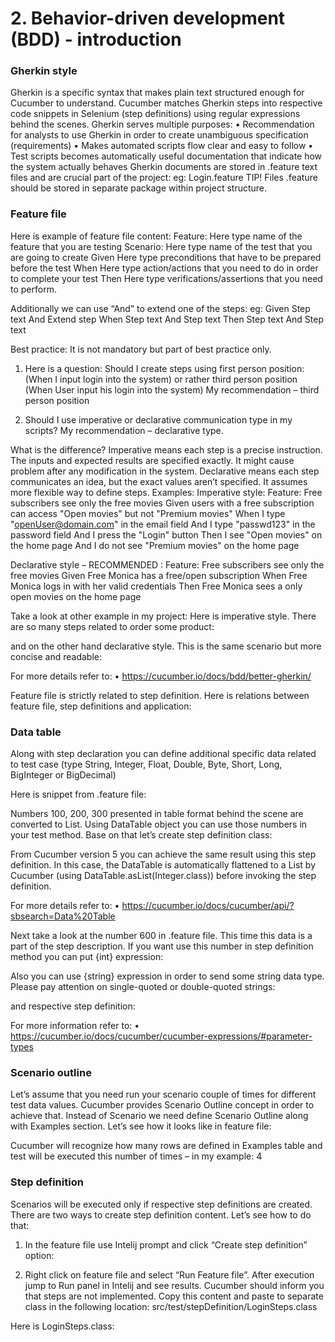 # 2. Behavior-driven development (BDD) - introduction

### Gherkin style

  Gherkin is a specific syntax that makes plain text structured enough for Cucumber to understand. Cucumber matches Gherkin steps into respective code snippets in Selenium (step definitions) using regular expressions behind the scenes.
Gherkin serves multiple purposes:
•	Recommendation for analysts to use Gherkin in order to create unambiguous specification (requirements)
•	Makes automated scripts flow clear and easy to follow
•	Test scripts becomes automatically useful documentation that indicate how the system actually behaves
Gherkin documents are stored in .feature text files and are crucial part of the project: eg:
Login.feature
TIP! 
Files .feature should be stored in separate package within project structure. 

### Feature file


Here is example of feature file content:
Feature: Here type name of the feature that you are testing
Scenario: Here type name of the test that you are going to create
Given Here type preconditions that have to be prepared before the test
When Here type action/actions that you need to do in order to complete your test
Then Here type verifications/assertions that you need to perform. 

Additionally we can use “And” to extend one of the steps:
eg:
Given Step text
And Extend step
When Step text
And Step text
Then Step text
And Step text

Best practice:
It is not mandatory but part of best practice only. 
1. Here is a question: Should I create steps using first person position: (When I input login into the system) or rather third person position (When User input his login into the system)
My recommendation – third person position

2. Should I use imperative or declarative communication type in my scripts?
My recommendation – declarative type.

What is the difference?
Imperative means each step is a precise instruction. The inputs and expected results are specified exactly. It might cause problem after any modification in the system. 
Declarative means each step communicates an idea, but the exact values aren’t specified. It assumes more flexible way to define steps. 
Examples:
Imperative style:
Feature:  Free subscribers see only the free movies 
Given users with a free subscription can access "Open movies" but not "Premium movies" 
When I type "openUser@domain.com" in the email field 
And I type "passwd123" in the password field 
And I press the "Login" button 
Then I see "Open movies" on the home page 
And I do not see "Premium movies" on the home page

Declarative style – RECOMMENDED :
Feature:  Free subscribers see only the free movies 
Given Free Monica has a free/open subscription
When Free Monica logs in with her valid credentials
Then Free Monica sees a only open movies on the home page 

Take a look at other example in my project:
Here is imperative style. There are so many steps related to order some product:


































and on the other hand declarative style. This is the same scenario but more concise and readable:

 























For more details refer to:
•	https://cucumber.io/docs/bdd/better-gherkin/


Feature file is strictly related to step definition. 
Here is relations between feature file, step definitions and application:

















### Data table

Along with step declaration you can define additional specific data related to test case (type String, Integer, Float, Double, Byte, Short, Long, BigInteger or BigDecimal)  

Here is snippet from .feature file:















Numbers 100, 200, 300 presented in table format behind the scene are converted to List<String>. 
Using DataTable object you can use those numbers in your test method. 
Base on that let’s create step definition class:











From Cucumber version 5 you can achieve the same result using this step definition. In this case, the DataTable is automatically flattened to a List<Integer> by Cucumber (using DataTable.asList(Integer.class)) before invoking the step definition. 









For more details refer to:
•	https://cucumber.io/docs/cucumber/api/?sbsearch=Data%20Table


Next take a look at the number 600 in .feature file. This time this data is a part of the step description. If you want use this number in step definition method you can put {int} expression:




  










Also you can use {string} expression in order to send some string data type. Please pay attention on single-quoted or double-quoted strings:

 











and respective step definition:











For more information refer to:
•	https://cucumber.io/docs/cucumber/cucumber-expressions/#parameter-types


### Scenario outline

Let’s assume that you need run your scenario couple of times for different test data values. Cucumber provides Scenario Outline concept in order to achieve that. Instead of Scenario we need define Scenario Outline along with Examples section. Let’s see how it looks like in feature file:



Cucumber will recognize how many rows are defined in Examples table and test will be executed this number of times – in my example: 4


### Step definition

Scenarios will be executed only if respective step definitions are created. There are two ways to create step definition content. Let’s see how to do that:
1. In the feature file use Intelij prompt and click “Create step definition” option:







2. Right click on feature file and select “Run Feature file”. After execution jump to Run panel in Intelij and see results. Cucumber should inform you that steps are not implemented. Copy this content and paste to separate class in the following location: src/test/stepDefinition/LoginSteps.class

  




























Here is LoginSteps.class:




